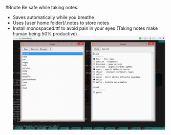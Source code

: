 #Bnote
Be safe while taking notes.
* Saves automatically while you breathe
* Uses [user home folder]/.notes to store notes
* Install monospaced.ttf to avoid pain in your eyes
(Taking notes make human being 50% productive)
![Screenshot](./screen.png)